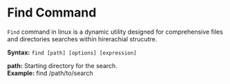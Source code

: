 # Find Command

`Find` command in linux is a dynamic utility designed for comprehensive files and directories searches within hirerachial strucutre.

**Syntax:**
`find [path] [options] [expression]`

**path:** Starting directory for the search.<br>
**Example:** find /path/to/search<br>
